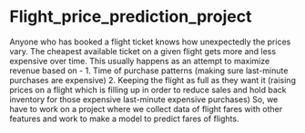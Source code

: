 # Flight_price_prediction_project
Anyone who has booked a flight ticket knows how unexpectedly the prices vary. The cheapest available ticket on a given flight gets more and less expensive over time. This usually happens as an attempt to maximize revenue based on - 1. Time of purchase patterns (making sure last-minute purchases are expensive) 2. Keeping the flight as full as they want it (raising prices on a flight which is filling up in order to reduce sales and hold back inventory for those expensive last-minute expensive purchases) So, we have to work on a project where we collect data of flight fares with other features and work to make a model to predict fares of flights.
